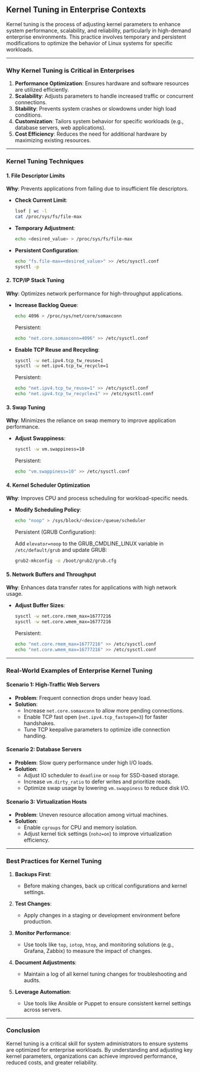 ## **Kernel Tuning in Enterprise Contexts**

Kernel tuning is the process of adjusting kernel parameters to enhance system performance, scalability, and reliability, particularly in high-demand enterprise environments. This practice involves temporary and persistent modifications to optimize the behavior of Linux systems for specific workloads.

---

### **Why Kernel Tuning is Critical in Enterprises**

1. **Performance Optimization**: Ensures hardware and software resources are utilized efficiently.
2. **Scalability**: Adjusts parameters to handle increased traffic or concurrent connections.
3. **Stability**: Prevents system crashes or slowdowns under high load conditions.
4. **Customization**: Tailors system behavior for specific workloads (e.g., database servers, web applications).
5. **Cost Efficiency**: Reduces the need for additional hardware by maximizing existing resources.

---

### **Kernel Tuning Techniques**

#### **1. File Descriptor Limits**

**Why**: Prevents applications from failing due to insufficient file descriptors.

- **Check Current Limit**:
    
    ```bash
    lsof | wc -l
    cat /proc/sys/fs/file-max
    ```
    
- **Temporary Adjustment**:
    
    ```bash
    echo <desired_value> > /proc/sys/fs/file-max
    ```
    
- **Persistent Configuration**:
    
    ```bash
    echo "fs.file-max=<desired_value>" >> /etc/sysctl.conf
    sysctl -p
    ```
    

#### **2. TCP/IP Stack Tuning**

**Why**: Optimizes network performance for high-throughput applications.

- **Increase Backlog Queue**:
    
    ```bash
    echo 4096 > /proc/sys/net/core/somaxconn
    ```
    
    Persistent:
    
    ```bash
    echo "net.core.somaxconn=4096" >> /etc/sysctl.conf
    ```
    
- **Enable TCP Reuse and Recycling**:
    
    ```bash
    sysctl -w net.ipv4.tcp_tw_reuse=1
    sysctl -w net.ipv4.tcp_tw_recycle=1
    ```
    
    Persistent:
    
    ```bash
    echo "net.ipv4.tcp_tw_reuse=1" >> /etc/sysctl.conf
    echo "net.ipv4.tcp_tw_recycle=1" >> /etc/sysctl.conf
    ```
    

#### **3. Swap Tuning**

**Why**: Minimizes the reliance on swap memory to improve application performance.

- **Adjust Swappiness**:
    
    ```bash
    sysctl -w vm.swappiness=10
    ```
    
    Persistent:
    
    ```bash
    echo "vm.swappiness=10" >> /etc/sysctl.conf
    ```
    

#### **4. Kernel Scheduler Optimization**

**Why**: Improves CPU and process scheduling for workload-specific needs.

- **Modify Scheduling Policy**:
    
    ```bash
    echo "noop" > /sys/block/<device>/queue/scheduler
    ```
    
    Persistent (GRUB Configuration):
    
    Add `elevator=noop` to the GRUB_CMDLINE_LINUX variable in `/etc/default/grub` and update GRUB:
    
    ```bash
    grub2-mkconfig -o /boot/grub2/grub.cfg
    ```
    

#### **5. Network Buffers and Throughput**

**Why**: Enhances data transfer rates for applications with high network usage.

- **Adjust Buffer Sizes**:
    
    ```bash
    sysctl -w net.core.rmem_max=16777216
    sysctl -w net.core.wmem_max=16777216
    ```
    
    Persistent:
    
    ```bash
    echo "net.core.rmem_max=16777216" >> /etc/sysctl.conf
    echo "net.core.wmem_max=16777216" >> /etc/sysctl.conf
    ```
    

---

### **Real-World Examples of Enterprise Kernel Tuning**

#### **Scenario 1: High-Traffic Web Servers**

- **Problem**: Frequent connection drops under heavy load.
- **Solution**:
    - Increase `net.core.somaxconn` to allow more pending connections.
    - Enable TCP fast open (`net.ipv4.tcp_fastopen=3`) for faster handshakes.
    - Tune TCP keepalive parameters to optimize idle connection handling.

#### **Scenario 2: Database Servers**

- **Problem**: Slow query performance under high I/O loads.
- **Solution**:
    - Adjust IO scheduler to `deadline` or `noop` for SSD-based storage.
    - Increase `vm.dirty_ratio` to defer writes and prioritize reads.
    - Optimize swap usage by lowering `vm.swappiness` to reduce disk I/O.

#### **Scenario 3: Virtualization Hosts**

- **Problem**: Uneven resource allocation among virtual machines.
- **Solution**:
    - Enable `cgroups` for CPU and memory isolation.
    - Adjust kernel tick settings (`nohz=on`) to improve virtualization efficiency.

---

### **Best Practices for Kernel Tuning**

1. **Backups First**:
    
    - Before making changes, back up critical configurations and kernel settings.
2. **Test Changes**:
    
    - Apply changes in a staging or development environment before production.
3. **Monitor Performance**:
    
    - Use tools like `top`, `iotop`, `htop`, and monitoring solutions (e.g., Grafana, Zabbix) to measure the impact of changes.
4. **Document Adjustments**:
    
    - Maintain a log of all kernel tuning changes for troubleshooting and audits.
5. **Leverage Automation**:
    
    - Use tools like Ansible or Puppet to ensure consistent kernel settings across servers.

---

### **Conclusion**

Kernel tuning is a critical skill for system administrators to ensure systems are optimized for enterprise workloads. By understanding and adjusting key kernel parameters, organizations can achieve improved performance, reduced costs, and greater reliability.